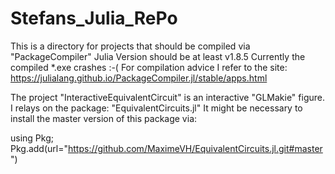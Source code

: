 # Stefans_Julia_RePo
This is a directory for projects that should be compiled via "PackageCompiler"
Julia Version should be at least v1.8.5
Currently the compiled *.exe crashes :-(
For compilation advice I refer to the site:
https://julialang.github.io/PackageCompiler.jl/stable/apps.html

The project "InteractiveEquivalentCircuit" is an interactive "GLMakie" figure.
I relays on the package: "EquivalentCircuits.jl"
It might be necessary to install the master version of this package via:

using Pkg; Pkg.add(url="https://github.com/MaximeVH/EquivalentCircuits.jl.git#master")
